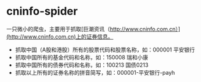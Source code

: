 # cninfo-spider
一只微小的爬虫，主要用于抓取[巨潮资讯（http://www.cninfo.com.cn）](http://www.cninfo.com.cn)上的证券信息。

+ 抓取中国（A股和港股）所有的股票代码和股票名称，如：000001 平安银行
+ 抓取中国所有的基金代码和名称，如：150008 瑞和小康
+ 抓取中国所有的债券代码和名称，如：100213 国债0213
+ 抓取以上所有的证券名称的拼音简写，如：000001-平安银行-payh
